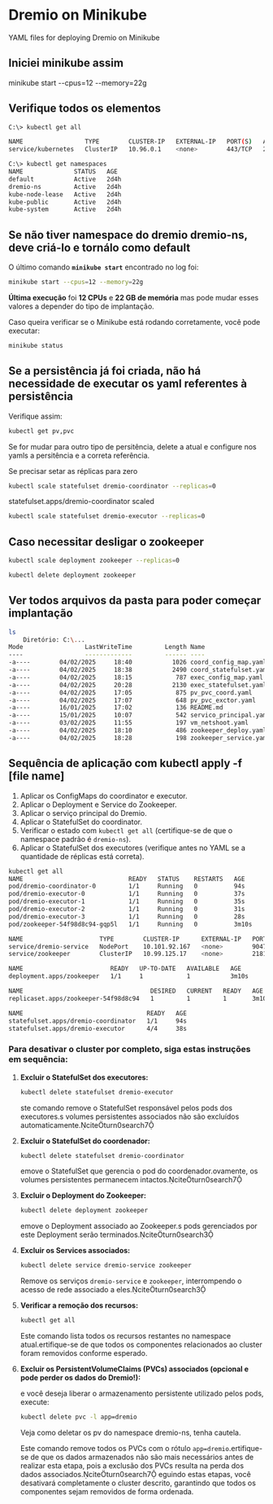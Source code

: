 ﻿# Dremio on Minikube
YAML files for deploying Dremio on Minikube
## Iniciei minikube assim
 minikube start --cpus=12 --memory=22g
 
## Verifique todos os elementos
```sh
C:\> kubectl get all
```
 
```sh 
NAME                 TYPE        CLUSTER-IP   EXTERNAL-IP   PORT(S)   AGE
service/kubernetes   ClusterIP   10.96.0.1    <none>        443/TCP   2d4h

C:\> kubectl get namespaces
NAME              STATUS   AGE
default           Active   2d4h
dremio-ns         Active   2d4h
kube-node-lease   Active   2d4h
kube-public       Active   2d4h
kube-system       Active   2d4h
```
## Se não tiver namespace do dremio dremio-ns, deve criá-lo e tornálo como default
O último comando **`minikube start`** encontrado no log foi:

```sh
minikube start --cpus=12 --memory=22g
```

 **Última execução** foi **12 CPUs** e **22 GB de memória** mas pode mudar esses valores a depender do tipo de implantação.

Caso queira verificar se o Minikube está rodando corretamente, você pode executar:

```sh
minikube status
```
## Se a persistência já foi criada, não há necessidade de executar os yaml referentes à persistência
Verifique assim:
```sh
kubectl get pv,pvc
```
Se for mudar para outro tipo de persitência, delete a atual e configure nos yamls a persitência e a correta referência.

Se precisar setar as réplicas para zero 
```sh
kubectl scale statefulset dremio-coordinator --replicas=0
```
statefulset.apps/dremio-coordinator scaled
```sh
kubectl scale statefulset dremio-executor --replicas=0
```
## Caso necessitar desligar o zookeeper
```sh
kubectl scale deployment zookeeper --replicas=0
```
```sh
kubectl delete deployment zookeeper
```
## Ver todos arquivos da pasta para poder começar implantação
```sh
ls
    Diretório: C:\...
Mode                 LastWriteTime         Length Name
----                 -------------         ------ ----
-a----        04/02/2025     18:40           1026 coord_config_map.yaml
-a----        04/02/2025     18:38           2490 coord_statefulset.yaml
-a----        04/02/2025     18:15            787 exec_config_map.yaml
-a----        04/02/2025     20:28           2130 exec_statefulset.yaml
-a----        04/02/2025     17:05            875 pv_pvc_coord.yaml
-a----        04/02/2025     17:07            648 pv_pvc_exctor.yaml
-a----        16/01/2025     17:02            136 README.md
-a----        15/01/2025     10:07            542 servico_principal.yaml
-a----        03/02/2025     11:55            197 vm_netshoot.yaml
-a----        04/02/2025     18:10            486 zookeeper_deploy.yaml
-a----        04/02/2025     18:28            198 zookeeper_service.yaml
```

## Sequência de aplicação com kubectl apply -f [file name]
1. Aplicar os ConfigMaps do coordinator e executor.
2. Aplicar o Deployment e Service do Zookeeper.
3. Aplicar o serviço principal do Dremio.
4. Aplicar o StatefulSet do coordinator.
5. Verificar o estado com `kubectl get all` (certifique-se de que o namespace padrão é `dremio-ns`).
6. Aplicar o StatefulSet dos executores (verifique antes no YAML se a quantidade de réplicas está correta).

```sh
kubectl get all
NAME                             READY   STATUS    RESTARTS   AGE
pod/dremio-coordinator-0         1/1     Running   0          94s
pod/dremio-executor-0            1/1     Running   0          37s
pod/dremio-executor-1            1/1     Running   0          35s
pod/dremio-executor-2            1/1     Running   0          31s
pod/dremio-executor-3            1/1     Running   0          28s
pod/zookeeper-54f98d8c94-gqp5l   1/1     Running   0          3m10s

NAME                     TYPE        CLUSTER-IP      EXTERNAL-IP   PORT(S)                          AGE
service/dremio-service   NodePort    10.101.92.167   <none>        9047:30047/TCP,31010:30010/TCP   2m20s
service/zookeeper        ClusterIP   10.99.125.17    <none>        2181/TCP                         3m3s

NAME                        READY   UP-TO-DATE   AVAILABLE   AGE
deployment.apps/zookeeper   1/1     1            1           3m10s

NAME                                   DESIRED   CURRENT   READY   AGE
replicaset.apps/zookeeper-54f98d8c94   1         1         1       3m10s

NAME                                  READY   AGE
statefulset.apps/dremio-coordinator   1/1     94s
statefulset.apps/dremio-executor      4/4     38s
```


### Para desativar o cluster por completo, siga estas instruções em sequência:

1. **Excluir o StatefulSet dos executores:**

   ```bash
   kubectl delete statefulset dremio-executor
   ```

   ste comando remove o StatefulSet responsável pelos pods dos executores.s volumes persistentes associados não são excluídos automaticamente.citeturn0search7
2. **Excluir o StatefulSet do coordenador:**

   ```bash
   kubectl delete statefulset dremio-coordinator
   ```

   emove o StatefulSet que gerencia o pod do coordenador.ovamente, os volumes persistentes permanecem intactos.citeturn0search7
3. **Excluir o Deployment do Zookeeper:**

   ```bash
   kubectl delete deployment zookeeper
   ```

   emove o Deployment associado ao Zookeeper.s pods gerenciados por este Deployment serão terminados.citeturn0search3
4. **Excluir os Services associados:**

   ```bash
   kubectl delete service dremio-service zookeeper
   ```

   Remove os serviços `dremio-service` e `zookeeper`, interrompendo o acesso de rede associado a eles.citeturn0search3
5. **Verificar a remoção dos recursos:**

   ```bash
   kubectl get all
   ```

   Este comando lista todos os recursos restantes no namespace atual.ertifique-se de que todos os componentes relacionados ao cluster foram removidos conforme esperado.
6. **Excluir os PersistentVolumeClaims (PVCs) associados (opcional e pode perder os dados do Dremio!):**

   e você deseja liberar o armazenamento persistente utilizado pelos pods, execute:
   ```bash
   kubectl delete pvc -l app=dremio
   ```
   Veja como deletar os pv do namespace dremio-ns, tenha cautela.

   Este comando remove todos os PVCs com o rótulo `app=dremio`.ertifique-se de que os dados armazenados não são mais necessários antes de realizar esta etapa, pois a exclusão dos PVCs resulta na perda dos dados associados.citeturn0search7
eguindo estas etapas, você desativará completamente o cluster descrito, garantindo que todos os componentes sejam removidos de forma ordenada.

































